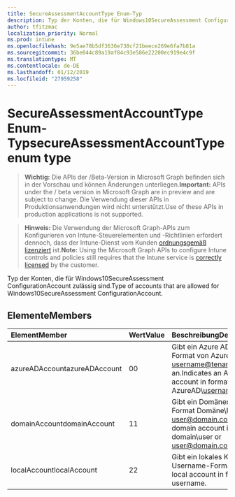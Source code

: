 ```yaml
---
title: SecureAssessmentAccountType Enum-Typ
description: Typ der Konten, die für Windows10SecureAssessment ConfigurationAccount zulässig sind.
author: tfitzmac
localization_priority: Normal
ms.prod: intune
ms.openlocfilehash: 9e5ae78b5df3636e738cf21beece269e6fa7b81a
ms.sourcegitcommit: 36be044c89a19af84c93e586e22200ec919e4c9f
ms.translationtype: MT
ms.contentlocale: de-DE
ms.lasthandoff: 01/12/2019
ms.locfileid: "27959258"
---
```

# <a name="secureassessmentaccounttype-enum-type"></a><span data-ttu-id="dfba3-103">SecureAssessmentAccountType Enum-Typ</span><span class="sxs-lookup"><span data-stu-id="dfba3-103">secureAssessmentAccountType enum type</span></span>

> <span data-ttu-id="dfba3-104">**Wichtig:** Die APIs der /Beta-Version in Microsoft Graph befinden sich in der Vorschau und können Änderungen unterliegen.</span><span class="sxs-lookup"><span data-stu-id="dfba3-104">**Important:** APIs under the / beta version in Microsoft Graph are in preview and are subject to change.</span></span> <span data-ttu-id="dfba3-105">Die Verwendung dieser APIs in Produktionsanwendungen wird nicht unterstützt.</span><span class="sxs-lookup"><span data-stu-id="dfba3-105">Use of these APIs in production applications is not supported.</span></span>

> <span data-ttu-id="dfba3-106">**Hinweis:** Die Verwendung der Microsoft Graph-APIs zum Konfigurieren von Intune-Steuerelementen und -Richtlinien erfordert dennoch, dass der Intune-Dienst vom Kunden [ordnungsgemäß lizenziert](https://go.microsoft.com/fwlink/?linkid=839381) ist.</span><span class="sxs-lookup"><span data-stu-id="dfba3-106">**Note:** Using the Microsoft Graph APIs to configure Intune controls and policies still requires that the Intune service is [correctly licensed](https://go.microsoft.com/fwlink/?linkid=839381) by the customer.</span></span>

<span data-ttu-id="dfba3-107">Typ der Konten, die für Windows10SecureAssessment ConfigurationAccount zulässig sind.</span><span class="sxs-lookup"><span data-stu-id="dfba3-107">Type of accounts that are allowed for Windows10SecureAssessment ConfigurationAccount.</span></span>
## <a name="members"></a><span data-ttu-id="dfba3-108">Elemente</span><span class="sxs-lookup"><span data-stu-id="dfba3-108">Members</span></span>
|<span data-ttu-id="dfba3-109">Element</span><span class="sxs-lookup"><span data-stu-id="dfba3-109">Member</span></span>|<span data-ttu-id="dfba3-110">Wert</span><span class="sxs-lookup"><span data-stu-id="dfba3-110">Value</span></span>|<span data-ttu-id="dfba3-111">Beschreibung</span><span class="sxs-lookup"><span data-stu-id="dfba3-111">Description</span></span>|
|:---|:---|:---|
|<span data-ttu-id="dfba3-112">azureADAccount</span><span class="sxs-lookup"><span data-stu-id="dfba3-112">azureADAccount</span></span>|<span data-ttu-id="dfba3-113">0</span><span class="sxs-lookup"><span data-stu-id="dfba3-113">0</span></span>|<span data-ttu-id="dfba3-114">Gibt ein Azure AD-Konto im Format von AzureAD\ username@tenant.com an.</span><span class="sxs-lookup"><span data-stu-id="dfba3-114">Indicates an Azure AD account in format of AzureAD\username@tenant.com.</span></span>|
|<span data-ttu-id="dfba3-115">domainAccount</span><span class="sxs-lookup"><span data-stu-id="dfba3-115">domainAccount</span></span>|<span data-ttu-id="dfba3-116">1</span><span class="sxs-lookup"><span data-stu-id="dfba3-116">1</span></span>|<span data-ttu-id="dfba3-117">Gibt ein Domänenkonto, das im Format Domäne\Benutzer oder user@domain.com an.</span><span class="sxs-lookup"><span data-stu-id="dfba3-117">Indicates a domain account in format of domain\user or user@domain.com.</span></span>|
|<span data-ttu-id="dfba3-118">localAccount</span><span class="sxs-lookup"><span data-stu-id="dfba3-118">localAccount</span></span>|<span data-ttu-id="dfba3-119">2</span><span class="sxs-lookup"><span data-stu-id="dfba3-119">2</span></span>|<span data-ttu-id="dfba3-120">Gibt ein lokales Konto im Username-Format an.</span><span class="sxs-lookup"><span data-stu-id="dfba3-120">Indicates a local account in format of username.</span></span>|





